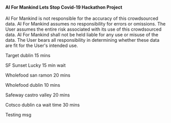 
#### AI For Mankind Lets Stop Covid-19 Hackathon Project
AI For Mankind is not responsible for the accuracy of this crowdsourced data. AI For Mankind assumes no responsibility for errors or omissions.  The User assumes the entire risk associated with its use of this crowdsourced data. AI For Mankind shall not be held liable for any use or misuse of the data. The User bears all responsibility in determining whether these data are fit for the User's intended use.  



Target dublin 15 mins




SF Sunset Lucky 15 min wait




Wholefood san ramon 20 mins




Wholefood dublin 10 mins




Safeway castro valley 20 mins




Cotsco dublin ca wait time 30 mins




Testing msg

